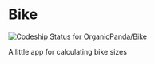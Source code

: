 Bike
====

[ ![Codeship Status for OrganicPanda/Bike](https://codeship.com/projects/2b7b1ad0-0a70-0132-783b-7affebf0af3d/status)](https://codeship.com/projects/31767)

A little app for calculating bike sizes